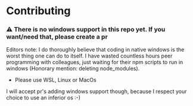 # Contributing

### ⚠️  There is no windows support in this repo yet. If you want/need that, please create a pr

Editors note:
I do thoroughly believe that coding in native windows is the worst thing one can do to itself.
I have wasted countless hours peer programming with colleagues, just waiting for their npm scripts 
to run in windows (Honorary mention: deleting node_modules).

- Please use WSL, Linux or MacOs

I will accept pr's adding windows support though, because I respect your choice to use an inferior os :-)

